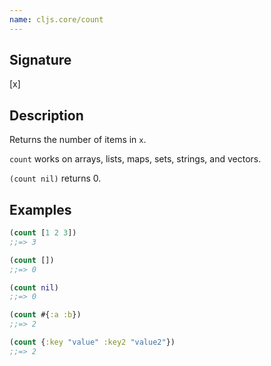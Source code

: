 ```yaml
---
name: cljs.core/count
---
```


## Signature
[x]


## Description

Returns the number of items in `x`.

`count` works on arrays, lists, maps, sets, strings, and vectors.

`(count nil)` returns 0.


## Examples

```clj
(count [1 2 3])
;;=> 3

(count [])
;;=> 0

(count nil)
;;=> 0

(count #{:a :b})
;;=> 2

(count {:key "value" :key2 "value2"})
;;=> 2
```
